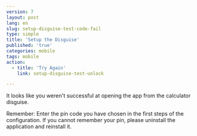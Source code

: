 ```yaml
---
version: 7
layout: post
lang: en
slug: setup-disguise-test-code-fail
type: simple
title: 'Setup the Disguise'
published: 'true'
categories: mobile
tags: mobile
action:
  - title: 'Try Again'
    link: setup-disguise-test-unlock

---
```


It looks like you weren't successful at opening the app from the calculator disguise.

Remember: Enter the pin code you have chosen in the first steps of the configuration. If you cannot remember your pin, please uninstall the application and reinstall it.